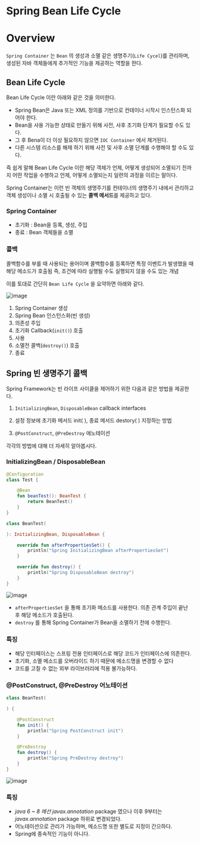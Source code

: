 # Spring Bean Life Cycle
# Overview

`Spring Container` 는 `Bean` 의 생성과 소멸 같은 생명주기(`Life Cycel`)를 관리하며, 생성된 자바 객체들에게 추가적인 기능을 제공하는 역할을 한다.

## Bean Life Cycle

Bean Life Cycle 이란 아래와 같은 것을 의미한다.

- Spring Bean은 Java 또는 XML 정의를 기반으로 컨테이너 시작시 인스턴스화 되어야 한다.
- Bean을 사용 가능한 상태로 만들기 위해 사전, 사후 초기화 단계가 필요할 수도 있다.
- 그 후 Bena이 더 이상 필요하지 않으면 `IOC Container` 에서 제거된다.
- 다른 시스템 리소스를 해제 하기 위해 사전 및 사후 소멸 단계를 수행해야 할 수도 있다.

즉 쉽게 말해 Bean Life Cycle 이란 해당 객체가 언제, 어떻게 생성되어 소멸되기 전까지 어떤 작업을 수행하고 언제, 어떻게 소멸되는지 일련의 과정을 이르는 말이다.

Spring Container는 이런 빈 객체의 생명주기를 컨테이너의 생명주기 내에서 관리하고 객체 생성이나 소멸 시 호출될 수 있는 **콜백 메서드**를 제공하고 있다.

### Spring Container

- 초기화 : Bean을 등록, 생성, 주입
- 종료 : Bean 객체들을 소멸

### 콜백

콜백함수를 부를 때 사용되는 용어이며 콜백함수를 등록하면 특정 이벤트가 발생했을 때 해당 메소드가 호출됨 즉, 조건에 따라 실행될 수도 실행되지 않을 수도 있는 개념

이를 토대로 간단히 `Bean Life Cycle` 을 요약하면 아래와 같다.

![image](https://github.com/user-attachments/assets/10ea87aa-f166-4912-8e1f-97275471a004)

1. Spring Container 생성
2. Spring Bean 인스턴스화(빈 생성)
3. 의존성 주입
4. 초기화 Callback(`init()`) 호출
5. 사용
6. 소멸전 콜백(`destroy()`) 호출
7. 종료

## **Spring 빈 생명주기 콜백**

Spring Framework는 빈 라이프 사이클을 제어하기 위한 다음과 같은 방법을 제공한다.

1. `InitializingBean`, `DisposableBean` callback interfaces

2. 설정 정보에 초기화 메서드 init( ), 종료 메서드 destory( ) 지정하는 방법

3. `@PostConstruct`, `@PreDestroy` 애노테이션

각각의 방법에 대해 더 자세히 알아봅시다.

### InitializingBean / DisposableBean
```kotlin
@Configuration
class Test {

    @Bean
    fun beanTest(): BeanTest {
        return BeanTest()
    }
}
```

```kotlin
class BeanTest(

): InitializingBean, DisposableBean {

    override fun afterPropertiesSet() {
        println("Spring InitializingBean afterPropertiesSet")
    }

    override fun destroy() {
        println("Spring DisposableBean destroy")
    }
}
```

![image](https://github.com/user-attachments/assets/01273ca3-dfe5-4487-9f44-98bb5433389e)
- `afterPropertiesSet` 을 통해 초기화 메소드를 사용한다. 의존 관계 주입이 끝난 후 해당 메소드가 호출된다.
- `destroy` 를 통해 Spring Container가 Bean을 소멸하기 전에 수행한다.

### 특징

- 해당 인터페이스는 스프링 전용 인터페이스로 해당 코드가 인터페이스에 의존한다.
- 초기화, 소멸 메소드를 오버라이드 하기 때문에 메소드명을 변경할 수 없다
- 코드를 고칠 수 없는 외부 라이브러리에 적용 불가능하다.
### @PostConstruct, @PreDestroy 어노테이션

```kotlin
class BeanTest(

) {

    @PostConstruct
    fun init() {
        println("Spring PostConstruct init")
    }

    @PreDestroy
    fun destroy() {
        println("Spring PreDestroy destroy")
    }
}
```

![image](https://github.com/user-attachments/assets/db22566f-2c5a-4e8b-9281-5d68f3c35878)

### 특징

- *java 6 ~ 8 에선 javax.annotation* package 였으나 이후 9부터는 *javax.annotation* package 하위로 변경되었다.
- 어노테이션으로 관리가 가능하며, 메소드명 또한 별도로 지정이 간으하다.
- Spring에 종속적인 기능이 아니다.
